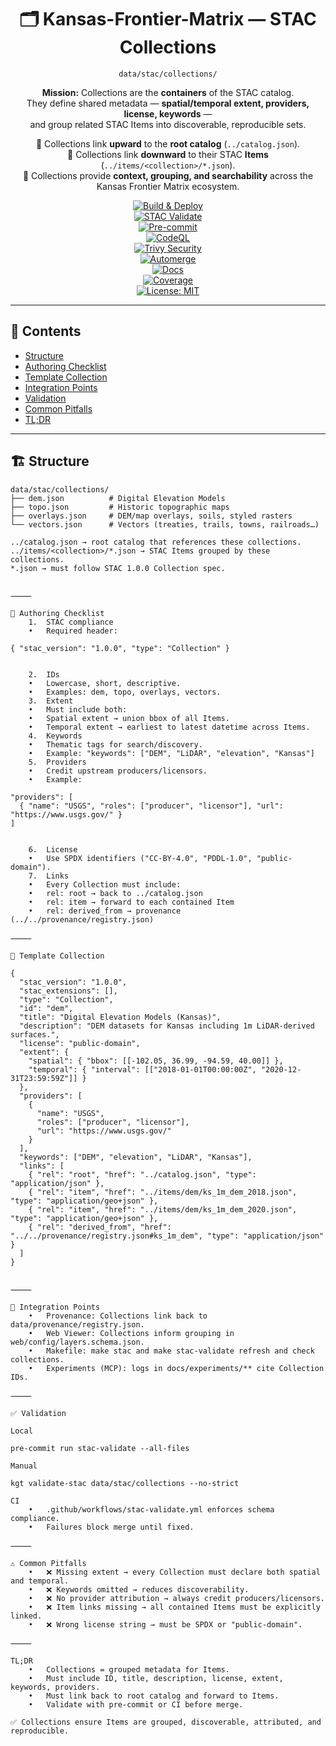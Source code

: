 <div align="center">

# 🗂️ Kansas-Frontier-Matrix — STAC Collections  
`data/stac/collections/`

**Mission:** Collections are the **containers** of the STAC catalog.  
They define shared metadata — **spatial/temporal extent, providers, license, keywords** —  
and group related STAC Items into discoverable, reproducible sets.  

📌 Collections link **upward** to the **root catalog** (`../catalog.json`).  
📌 Collections link **downward** to their STAC **Items** (`../items/<collection>/*.json`).  
📌 Collections provide **context, grouping, and searchability** across the Kansas Frontier Matrix ecosystem.  

[![Build & Deploy](https://github.com/bartytime4life/Kansas-Frontier-Matrix/actions/workflows/site.yml/badge.svg)](../../../.github/workflows/site.yml)  
[![STAC Validate](https://github.com/bartytime4life/Kansas-Frontier-Matrix/actions/workflows/stac-validate.yml/badge.svg)](../../../.github/workflows/stac-validate.yml)  
[![Pre-commit](https://github.com/bartytime4life/Kansas-Frontier-Matrix/actions/workflows/pre-commit.yml/badge.svg)](../../../.pre-commit-config.yaml)  
[![CodeQL](https://github.com/bartytime4life/Kansas-Frontier-Matrix/actions/workflows/codeql.yml/badge.svg)](../../../.github/workflows/codeql.yml)  
[![Trivy Security](https://github.com/bartytime4life/Kansas-Frontier-Matrix/actions/workflows/trivy.yml/badge.svg)](../../../.github/workflows/trivy.yml)  
[![Automerge](https://github.com/bartytime4life/Kansas-Frontier-Matrix/actions/workflows/automerge.yml/badge.svg)](../../../.github/workflows/automerge.yml)  
[![Docs](https://github.com/bartytime4life/Kansas-Frontier-Matrix/actions/workflows/docs.yml/badge.svg)](../../../.github/workflows/docs.yml)  
[![Coverage](https://img.shields.io/codecov/c/github/bartytime4life/Kansas-Frontier-Matrix)](https://app.codecov.io/gh/bartytime4life/Kansas-Frontier-Matrix)  
[![License: MIT](https://img.shields.io/badge/License-MIT-green.svg)](../../../LICENSE)  

</div>

---

## 📂 Contents

- [Structure](#structure)  
- [Authoring Checklist](#authoring-checklist)  
- [Template Collection](#template-collection)  
- [Integration Points](#integration-points)  
- [Validation](#validation)  
- [Common Pitfalls](#common-pitfalls)  
- [TL;DR](#tldr)  

---

## 🏗️ Structure

```text
data/stac/collections/
├── dem.json          # Digital Elevation Models
├── topo.json         # Historic topographic maps
├── overlays.json     # DEM/map overlays, soils, styled rasters
└── vectors.json      # Vectors (treaties, trails, towns, railroads…)

../catalog.json → root catalog that references these collections.  
../items/<collection>/*.json → STAC Items grouped by these collections.  
*.json → must follow STAC 1.0.0 Collection spec.  


⸻

🧾 Authoring Checklist
	1.	STAC compliance
	•	Required header:

{ "stac_version": "1.0.0", "type": "Collection" }


	2.	IDs
	•	Lowercase, short, descriptive.
	•	Examples: dem, topo, overlays, vectors.
	3.	Extent
	•	Must include both:
	•	Spatial extent → union bbox of all Items.
	•	Temporal extent → earliest to latest datetime across Items.
	4.	Keywords
	•	Thematic tags for search/discovery.
	•	Example: "keywords": ["DEM", "LiDAR", "elevation", "Kansas"]
	5.	Providers
	•	Credit upstream producers/licensors.
	•	Example:

"providers": [
  { "name": "USGS", "roles": ["producer", "licensor"], "url": "https://www.usgs.gov/" }
]


	6.	License
	•	Use SPDX identifiers ("CC-BY-4.0", "PDDL-1.0", "public-domain").
	7.	Links
	•	Every Collection must include:
	•	rel: root → back to ../catalog.json
	•	rel: item → forward to each contained Item
	•	rel: derived_from → provenance (../../provenance/registry.json)

⸻

📑 Template Collection

{
  "stac_version": "1.0.0",
  "stac_extensions": [],
  "type": "Collection",
  "id": "dem",
  "title": "Digital Elevation Models (Kansas)",
  "description": "DEM datasets for Kansas including 1m LiDAR-derived surfaces.",
  "license": "public-domain",
  "extent": {
    "spatial": { "bbox": [[-102.05, 36.99, -94.59, 40.00]] },
    "temporal": { "interval": [["2018-01-01T00:00:00Z", "2020-12-31T23:59:59Z"]] }
  },
  "providers": [
    {
      "name": "USGS",
      "roles": ["producer", "licensor"],
      "url": "https://www.usgs.gov/"
    }
  ],
  "keywords": ["DEM", "elevation", "LiDAR", "Kansas"],
  "links": [
    { "rel": "root", "href": "../catalog.json", "type": "application/json" },
    { "rel": "item", "href": "../items/dem/ks_1m_dem_2018.json", "type": "application/geo+json" },
    { "rel": "item", "href": "../items/dem/ks_1m_dem_2020.json", "type": "application/geo+json" },
    { "rel": "derived_from", "href": "../../provenance/registry.json#ks_1m_dem", "type": "application/json" }
  ]
}


⸻

🔗 Integration Points
	•	Provenance: Collections link back to data/provenance/registry.json.
	•	Web Viewer: Collections inform grouping in web/config/layers.schema.json.
	•	Makefile: make stac and make stac-validate refresh and check collections.
	•	Experiments (MCP): logs in docs/experiments/** cite Collection IDs.

⸻

✅ Validation

Local

pre-commit run stac-validate --all-files

Manual

kgt validate-stac data/stac/collections --no-strict

CI
	•	.github/workflows/stac-validate.yml enforces schema compliance.
	•	Failures block merge until fixed.

⸻

⚠️ Common Pitfalls
	•	❌ Missing extent → every Collection must declare both spatial and temporal.
	•	❌ Keywords omitted → reduces discoverability.
	•	❌ No provider attribution → always credit producers/licensors.
	•	❌ Item links missing → all contained Items must be explicitly linked.
	•	❌ Wrong license string → must be SPDX or "public-domain".

⸻

TL;DR
	•	Collections = grouped metadata for Items.
	•	Must include ID, title, description, license, extent, keywords, providers.
	•	Must link back to root catalog and forward to Items.
	•	Validate with pre-commit or CI before merge.

✅ Collections ensure Items are grouped, discoverable, attributed, and reproducible.